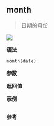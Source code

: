 ## month

> 日期的月份

![](https://img.shields.io/badge/-Date-blue)

**语法**

`month(date)`

**参数**

**返回值**

**示例**

```js

```

**参考**

